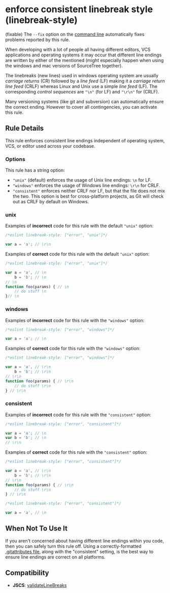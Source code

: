 # enforce consistent linebreak style (linebreak-style)

(fixable) The `--fix` option on the [command line](../user-guide/command-line-interface#fix) automatically fixes problems reported by this rule.

When developing with a lot of people all having different editors, VCS applications and operating systems it may occur that
different line endings are written by either of the mentioned (might especially happen when using the windows and mac versions of SourceTree together).

The linebreaks (new lines) used in windows operating system are usually _carriage returns_ (CR) followed by a _line feed_ (LF) making it a _carriage return line feed_ (CRLF)
whereas Linux and Unix use a simple _line feed_ (LF). The corresponding _control sequences_ are `"\n"` (for LF) and `"\r\n"` for (CRLF).

Many versioning systems (like git and subversion) can automatically ensure the correct ending. However to cover all contingencies, you can activate this rule.

## Rule Details

This rule enforces consistent line endings independent of operating system, VCS, or editor used across your codebase.

### Options

This rule has a string option:

* `"unix"` (default) enforces the usage of Unix line endings: `\n` for LF.
* `"windows"` enforces the usage of Windows line endings: `\r\n` for CRLF.
* `"consistent"` enforces neither CRLF nor LF, but that the file does not mix the two. This option is best for cross-platform projects, as Git will check out as CRLF by default on Windows.


### unix

Examples of **incorrect** code for this rule with the default `"unix"` option:

```js
/*eslint linebreak-style: ["error", "unix"]*/

var a = 'a'; // \r\n

```

Examples of **correct** code for this rule with the default `"unix"` option:

```js
/*eslint linebreak-style: ["error", "unix"]*/

var a = 'a', // \n
    b = 'b'; // \n
// \n
function foo(params) { // \n
    // do stuff \n
}// \n
```

### windows

Examples of **incorrect** code for this rule with the `"windows"` option:

```js
/*eslint linebreak-style: ["error", "windows"]*/

var a = 'a'; // \n
```

Examples of **correct** code for this rule with the `"windows"` option:

```js
/*eslint linebreak-style: ["error", "windows"]*/

var a = 'a', // \r\n
    b = 'b'; // \r\n
// \r\n
function foo(params) { // \r\n
    // do stuff \r\n
} // \r\n
```

### consistent

Examples of **incorrect** code for this rule with the `"consistent"` option:

```js
/*eslint linebreak-style: ["error", "consistent"]*/

var a = 'a'; // \n
var b = 'b'; // \n
// \r\n
```

Examples of **correct** code for this rule with the `"consistent"` option:

```js
/*eslint linebreak-style: ["error", "consistent"]*/

var a = 'a', // \r\n
    b = 'b'; // \r\n
// \r\n
function foo(params) { // \r\n
    // do stuff \r\n
} // \r\n
```

```js
/*eslint linebreak-style: ["error", "consistent"]*/

var a = 'a', // \n
```

## When Not To Use It

If you aren't concerned about having different line endings within you code, then you can safely turn this rule off. Using a  correctly-formatted [.gitattributes file](https://help.github.com/articles/dealing-with-line-endings), along with the "consistent" setting, is the best way to ensure line endings are correct on all platforms.

## Compatibility

* **JSCS**: [validateLineBreaks](http://jscs.info/rule/validateLineBreaks)
